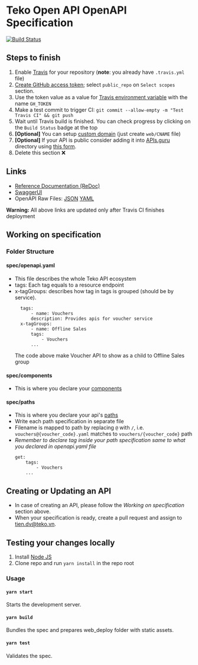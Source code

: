 # Teko Open API OpenAPI Specification

[![Build Status](https://travis-ci.com/teko-vn/api-docs.svg?branch=master)](https://travis-ci.com/teko-vn/api-docs)

## Steps to finish

1. Enable [Travis](https://docs.travis-ci.com/user/getting-started/#To-get-started-with-Travis-CI%3A) for your repository (**note**: you already have `.travis.yml` file)
1. [Create GitHub access token](https://help.github.com/articles/creating-an-access-token-for-command-line-use/); select `public_repo` on `Select scopes` section.
1. Use the token value as a value for [Travis environment variable](https://docs.travis-ci.com/user/environment-variables/#Defining-Variables-in-Repository-Settings) with the name `GH_TOKEN`
1. Make a test commit to trigger CI: `git commit --allow-empty -m "Test Travis CI" && git push`
1. Wait until Travis build is finished. You can check progress by clicking on the `Build Status` badge at the top
1. **[Optional]** You can setup [custom domain](https://help.github.com/articles/using-a-custom-domain-with-github-pages/) (just create `web/CNAME` file)
1. **[Optional]** If your API is public consider adding it into [APIs.guru](https://APIs.guru) directory using [this form](https://apis.guru/add-api/).
1. Delete this section ❌

## Links

- [Reference Documentation (ReDoc)](https://teko-vn.github.io/api-docs/)
- [SwaggerUI](https://teko-vn.github.io/api-docs/swagger-ui/)
- OpenAPI Raw Files: [JSON](https://teko-vn.github.io/api-docs/openapi.json) [YAML](https://teko-vn.github.io/api-docs/openapi.yaml)

**Warning:** All above links are updated only after Travis CI finishes deployment

## Working on specification

### Folder Structure

#### spec/openapi.yaml

- This file describes the whole Teko API ecosystem
- tags: Each tag equals to a resource endpoint
- x-tagGroups: describes how tag in tags is grouped (should be by service).
  ```
    tags:
        - name: Vouchers
        description: Provides apis for voucher service
    x-tagGroups:
        - name: Offline Sales
        tags:
            - Vouchers
        ...
  ```
  The code above make Voucher API to show as a child to Offline Sales group

#### spec/components

- This is where you declare your [components](https://github.com/OAI/OpenAPI-Specification/blob/master/versions/3.0.0.md#componentsObject)

#### spec/paths

- This is where you declare your api's [paths](https://github.com/OAI/OpenAPI-Specification/blob/master/versions/3.0.0.md#pathsObject)
- Write each path specification in separate file
- Filename is mapped to path by replacing `@` with `/`, i.e. `vouchers@{voucher_code}.yaml` matches to `vouchers/{voucher_code}` path
- _Remember to declare tag inside your path specification same to what you declared in openapi.yaml file_
  ```
  get:
      tags:
          - Vouchers
      ...
  ```

## Creating or Updating an API

- In case of creating an API, please follow the _Working on specification_ section above.
- When your specification is ready, create a pull request and assign to tien.dv@teko.vn.

## Testing your changes locally

1. Install [Node JS](https://nodejs.org/)
2. Clone repo and run `yarn install` in the repo root

### Usage

#### `yarn start`

Starts the development server.

#### `yarn build`

Bundles the spec and prepares web_deploy folder with static assets.

#### `yarn test`

Validates the spec.
